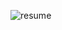 
![resume](https://user-images.githubusercontent.com/94627774/161220030-9f332501-8188-43c3-8a20-688fef508c75.png)
